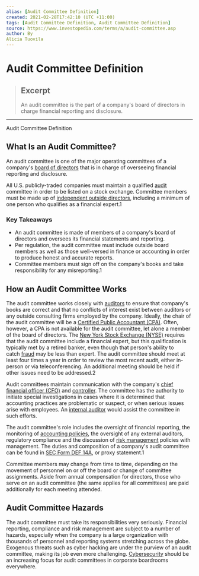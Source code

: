 ```yaml
---
alias: [Audit Committee Definition]
created: 2021-02-28T17:42:10 (UTC +11:00)
tags: [Audit Committee Definition, Audit Committee Definition]
source: https://www.investopedia.com/terms/a/audit-committee.asp
author: By
Alicia Tuovila
---
```


# Audit Committee Definition

> ## Excerpt
> An audit committee is the part of a company's board of directors in charge financial reporting and disclosure.

---

Audit Committee Definition
## What Is an Audit Committee?

An audit committee is one of the major operating committees of a company's [board of directors](https://www.investopedia.com/terms/b/boardoftrustees.asp) that is in charge of overseeing financial reporting and disclosure.

All U.S. publicly-traded companies must maintain a qualified [audit](https://www.investopedia.com/terms/a/audit.asp) committee in order to be listed on a stock exchange. Committee members must be made up of [independent outside directors](https://www.investopedia.com/terms/i/independent-outside-director.asp), including a minimum of one person who qualifies as a financial expert.1

### Key Takeaways

-   An audit committee is made of members of a company's board of directors and oversees its financial statements and reporting.
-   Per regulation, the audit committee must include outside board members as well as those well-versed in finance or accounting in order to produce honest and accurate reports.
-   Committee members must sign off on the company's books and take responsibility for any misreporting.1

## How an Audit Committee Works

The audit committee works closely with [auditors](https://www.investopedia.com/terms/a/auditor.asp) to ensure that company's books are correct and that no conflicts of interest exist between auditors or any outside consulting firms employed by the company. Ideally, the chair of the audit committee will be a [Certified Public Accountant (CPA)](https://www.investopedia.com/terms/c/cpa.asp). Often, however, a CPA is not available for the audit committee, let alone a member of the board of directors. The [New York Stock Exchange (NYSE)](https://www.investopedia.com/terms/n/nyse.asp) requires that the audit committee include a financial expert, but this qualification is typically met by a retired banker, even though that person's ability to catch [fraud](https://www.investopedia.com/terms/f/fraud.asp) may be less than expert. The audit committee should meet at least four times a year in order to review the most recent audit, either in-person or via teleconferencing. An additional meeting should be held if other issues need to be addressed.2

Audit committees maintain communication with the company's [chief financial officer (CFO)](https://www.investopedia.com/terms/c/cfo.asp) and [controller](https://www.investopedia.com/terms/c/controller.asp). The committee has the authority to initiate special investigations in cases where it is determined that accounting practices are problematic or suspect, or when serious issues arise with employees. An [internal auditor](https://www.investopedia.com/terms/i/internalauditor.asp) would assist the committee in such efforts.

The audit committee's role includes the oversight of financial reporting, the monitoring of [accounting policies](https://www.investopedia.com/terms/a/accounting-policies.asp), the oversight of any external auditors, regulatory compliance and the discussion of [risk management](https://www.investopedia.com/terms/r/riskmanagement.asp) policies with management. The duties and composition of a company's audit committee can be found in [SEC Form DEF 14A](https://www.investopedia.com/terms/s/sec-form-def-14a.asp), or proxy statement.1

Committee members may change from time to time, depending on the movement of personnel on or off the board or change of committee assignments. Aside from annual compensation for directors, those who serve on an audit committee (the same applies for all committees) are paid additionally for each meeting attended.

## Audit Committee Hazards

The audit committee must take its responsibilities very seriously. Financial reporting, compliance and risk management are subject to a number of hazards, especially when the company is a large organization with thousands of personnel and reporting systems stretching across the globe. Exogenous threats such as cyber hacking are under the purview of an audit committee, making its job even more challenging. [Cybersecurity](https://www.investopedia.com/terms/c/cybersecurity.asp) should be an increasing focus for audit committees in corporate boardrooms everywhere.
